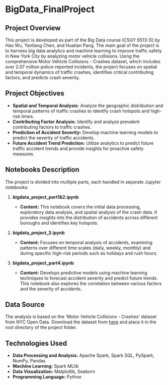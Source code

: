 # BigData_FinalProject
## Project Overview
This project is developed as part of the Big Data course (CSGY 6513-D) by Hao Wu, Yanliang Chen, and Huatian Pang. The main goal of the project is to harness big data analytics and machine learning to improve traffic safety in New York City by analyzing motor vehicle collisions. Using the comprehensive Motor Vehicle Collisions - Crashes dataset, which includes over 2.07 million police-reported incidents, the project focuses on spatial and temporal dynamics of traffic crashes, identifies critical contributing factors, and predicts crash severity.

## Project Objectives
- **Spatial and Temporal Analysis:** Analyze the geographic distribution and temporal patterns of traffic crashes to identify crash hotspots and high-risk times.
- **Contributing Factor Analysis:** Identify and analyze prevalent contributing factors to traffic crashes.
- **Prediction of Accident Severity:** Develop machine learning models to predict the severity of traffic accidents.
- **Future Accident Trend Prediction:** Utilize analytics to predict future traffic accident trends and provide insights for proactive safety measures.

## Notebooks Description
The project is divided into multiple parts, each handled in separate Jupyter notebooks:

1. **bigdata_project_part1&2.ipynb**
   - **Content:** This notebook covers the initial data processing, exploratory data analysis, and spatial analysis of the crash data. It provides insights into the distribution of accidents across different boroughs and identifies key hotspots.

2. **bigdata_project_3.ipynb**
   - **Content:** Focuses on temporal analysis of accidents, examining patterns over different time scales (daily, weekly, monthly) and during specific high-risk periods such as holidays and rush hours.

3. **bigdata_project_part4.ipynb**
   - **Content:** Develops predictive models using machine learning techniques to forecast accident severity and predict future trends. This notebook also explores the correlation between various factors and the severity of accidents.

## Data Source
The analysis is based on the 'Motor Vehicle Collisions - Crashes' dataset from NYC Open Data. Download the dataset from [here](https://data.cityofnewyork.us/Public-Safety/Motor-Vehicle-Collisions-Crashes/h9gi-nx95/about_data) and place it in the root directory of the project folder.

## Technologies Used
- **Data Processing and Analysis:** Apache Spark, Spark SQL, PySpark, NumPy, Pandas
- **Machine Learning:** Spark MLlib
- **Data Visualization:** Matplotlib, Seaborn
- **Programming Language:** Python
